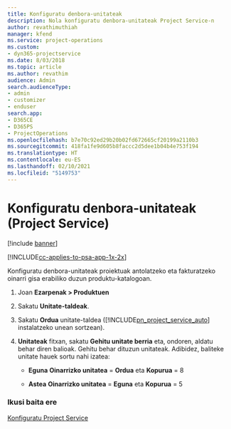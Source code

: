 ```yaml
---
title: Konfiguratu denbora-unitateak
description: Nola konfiguratu denbora-unitateak Project Service-n
author: revathimuthiah
manager: kfend
ms.service: project-operations
ms.custom:
- dyn365-projectservice
ms.date: 8/03/2018
ms.topic: article
ms.author: revathim
audience: Admin
search.audienceType:
- admin
- customizer
- enduser
search.app:
- D365CE
- D365PS
- ProjectOperations
ms.openlocfilehash: b7e70c92ed29b20b02fd672665cf20199a2110b3
ms.sourcegitcommit: 418fa1fe9d605b8faccc2d5dee1b04b4e753f194
ms.translationtype: HT
ms.contentlocale: eu-ES
ms.lasthandoff: 02/10/2021
ms.locfileid: "5149753"
---
```

# <a name="set-up-time-units-project-service"></a>Konfiguratu denbora-unitateak (Project Service)

[!include [banner](../includes/psa-now-project-operations.md)]

[!INCLUDE[cc-applies-to-psa-app-1x-2x](../includes/cc-applies-to-psa-app-1x-2x.md)]

Konfiguratu denbora-unitateak proiektuak antolatzeko eta fakturatzeko oinarri gisa erabiliko duzun produktu-katalogoan.  
  
1. Joan **Ezarpenak > Produktuen**  
  
2. Sakatu **Unitate-taldeak**.  
  
3. Sakatu **Ordua** unitate-taldea ([!INCLUDE[pn_project_service_auto](../includes/pn-project-service-auto.md)] instalatzeko unean sortzean).  
  
4. **Unitateak** fitxan, sakatu **Gehitu unitate berria** eta, ondoren, aldatu behar diren balioak. Gehitu behar dituzun unitateak. Adibidez, baliteke unitate hauek sortu nahi izatea:  
  
   - **Eguna** **Oinarrizko unitatea** = **Ordua** eta **Kopurua** = 8  
  
   - **Astea** **Oinarrizko unitatea** = **Eguna** eta **Kopurua** = 5  
  
### <a name="see-also"></a>Ikusi baita ere  
 [Konfiguratu Project Service](../psa/configure.md)
